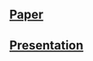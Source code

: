 ## [Paper](https://github.com/suhail511/ReProCS/blob/master/Algorithms%20and%20Tools%20for%20Big%20Data%20Application.pdf)

## [Presentation](https://github.com/suhail511/ReProCS/blob/master/Algorithms%20and%20Tools%20for%20Big%20Data%20Application.pdf)
